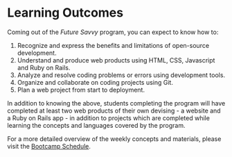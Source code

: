 # Learning Outcomes
Coming out of the *Future Savvy* program, you can expect to know how to:

1. Recognize and express the benefits and limitations of open-source development.
2. Understand and produce web products using HTML, CSS, Javascript and Ruby on Rails.
3. Analyze and resolve coding problems or errors using development tools.
4. Organize and collaborate on coding projects using Git.
5. Plan a web project from start to deployment.
 
In addition to knowing the above, students completing the program will have completed at least two web products of their own devising - a website and a Ruby on Rails app - in addition to projects which are completed while learning the concepts and languages covered by the program.

For a more detailed overview of the weekly concepts and materials, please visit the [Bootcamp Schedule](Bootcamp_Schedule.md).